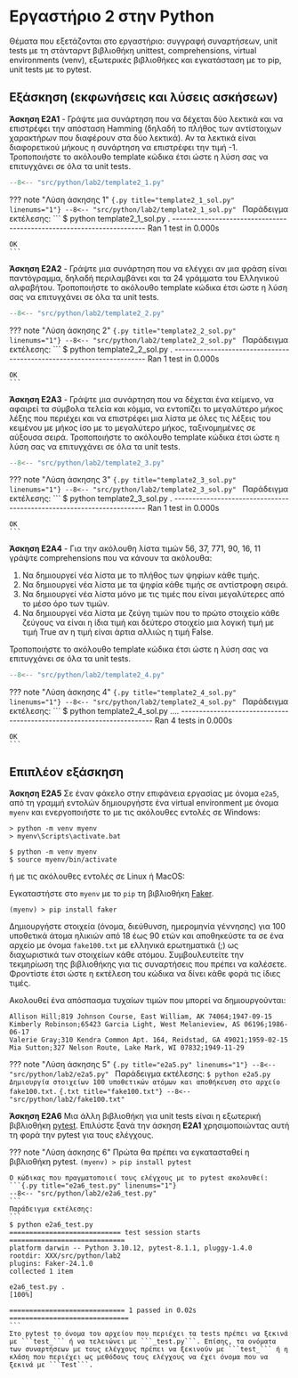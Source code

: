 # Εργαστήριο 2 στην Python

Θέματα που εξετάζονται στο εργαστήριο: συγγραφή συναρτήσεων, unit tests με τη στάνταρντ βιβλιοθήκη unittest, comprehensions, virtual environments (venv), εξωτερικές βιβλιοθήκες και εγκατάσταση με το pip, unit tests με το pytest.

## Εξάσκηση (εκφωνήσεις και λύσεις ασκήσεων)

**Άσκηση E2A1** - Γράψτε μια συνάρτηση που να δέχεται δύο λεκτικά και να επιστρέφει την απόσταση Hamming (δηλαδή το πλήθος των αντίστοιχων χαρακτήρων που διαφέρουν στα δύο λεκτικά). Αν τα λεκτικά είναι διαφορετικού μήκους η συνάρτηση να επιστρέφει την τιμή -1. Τροποποιήστε το ακόλουθο template κώδικα έτσι ώστε η λύση σας να επιτυγχάνει σε όλα τα unit tests.

```{.py title="template2_1.py" linenums="1"}
--8<-- "src/python/lab2/template2_1.py"
```

??? note "Λύση άσκησης 1"
    ```{.py title="template2_1_sol.py" linenums="1"}
    --8<-- "src/python/lab2/template2_1_sol.py"
    ```
    Παράδειγμα εκτέλεσης:
    ```
    $ python template2_1_sol.py
    .
    ----------------------------------------------------------------------
    Ran 1 test in 0.000s

    OK
    ```

**Άσκηση E2A2** - Γράψτε μια συνάρτηση που να ελέγχει αν μια φράση είναι παντόγραμμα, δηλαδή περιλαμβάνει και τα 24 γράμματα του Ελληνικού αλφαβήτου. Τροποποιήστε το ακόλουθο template κώδικα έτσι ώστε η λύση σας να επιτυγχάνει σε όλα τα unit tests.

```{.py title="template2_2.py" linenums="1"}
--8<-- "src/python/lab2/template2_2.py"
```

??? note "Λύση άσκησης 2"
    ```{.py title="template2_2_sol.py" linenums="1"}
    --8<-- "src/python/lab2/template2_2_sol.py"
    ```
    Παράδειγμα εκτέλεσης:
    ```
    $ python template2_2_sol.py
    .
    ----------------------------------------------------------------------
    Ran 1 test in 0.000s

    OK
    ```

**Άσκηση E2A3**  -  Γράψτε μια συνάρτηση που να δέχεται ένα κείμενο, να αφαιρεί τα σύμβολα τελεία και κόμμα, να εντοπίζει το μεγαλύτερο μήκος λέξης που περιέχει και να επιστρέφει μια λίστα με όλες τις λέξεις του κειμένου με μήκος ίσο με το μεγαλύτερο μήκος, ταξινομημένες σε αύξουσα σειρά. Τροποποιήστε το ακόλουθο template κώδικα έτσι ώστε η λύση σας να επιτυγχάνει σε όλα τα unit tests.

```{.py title="template2_3.py" linenums="1"}
--8<-- "src/python/lab2/template2_3.py"
```

??? note "Λύση άσκησης 3"
    ```{.py title="template2_3_sol.py" linenums="1"}
    --8<-- "src/python/lab2/template2_3_sol.py"
    ```
    Παράδειγμα εκτέλεσης:
    ```
    $ python template2_3_sol.py
    .
    ----------------------------------------------------------------------
    Ran 1 test in 0.000s

    OK
    ```


**Άσκηση E2A4** - Για την ακόλουθη λίστα τιμών 56, 37, 771, 90, 16, 11 γράψτε comprehensions που να κάνουν τα ακόλουθα:

1. Να δημιουργεί νέα λίστα με το πλήθος των ψηφίων κάθε τιμής.
2. Να δημιουργεί νέα λίστα με τα ψηφία κάθε τιμής σε αντίστροφη σειρά.
3. Να δημιουργεί νέα λίστα μόνο με τις τιμές που είναι μεγαλύτερες από το μέσο όρο των τιμών.
4. Να δημιουργεί νέα λίστα με ζεύγη τιμών που το πρώτο στοιχείο κάθε ζεύγους να είναι η ίδια τιμή και δεύτερο στοιχείο μια λογική τιμή με τιμή True αν η τιμή είναι άρτια αλλιώς η τιμή False.

Τροποποιήστε το ακόλουθο template κώδικα έτσι ώστε η λύση σας να επιτυγχάνει σε όλα τα unit tests.

```{.py title="template2_4.py" linenums="1"}
--8<-- "src/python/lab2/template2_4.py"
```

??? note "Λύση άσκησης 4"
    ```{.py title="template2_4_sol.py" linenums="1"}
    --8<-- "src/python/lab2/template2_4_sol.py"
    ```
    Παράδειγμα εκτέλεσης:
    ```
    $ python template2_4_sol.py
    ....
    ----------------------------------------------------------------------
    Ran 4 tests in 0.000s

    OK
    ```


## Επιπλέον εξάσκηση

**Άσκηση E2A5** Σε έναν φάκελο στην επιφάνεια εργασίας με όνομα ```e2a5```, από τη γραμμή εντολών δημιουργήστε ένα virtual environment με όνομα ```myenv``` και ενεργοποιήστε το με τις ακόλουθες εντολές σε Windows:

```
> python -m venv myenv
> myenv\Scripts\activate.bat
```

```
$ python -m venv myenv
$ source myenv/bin/activate
```


ή με τις ακόλουθες εντολές σε Linux ή MacOS:

Εγκαταστήστε στο ```myenv``` με το ```pip``` τη βιβλιοθήκη [Faker](https://faker.readthedocs.io/en/master/). 

```
(myenv) > pip install faker
```

Δημιουργήστε στοιχεία (όνομα, διεύθυνση, ημερομηνία γέννησης) για 100 υποθετικά άτομα ηλικιών από 18 έως 90 ετών και αποθηκεύστε τα σε ένα αρχείο με όνομα ```fake100.txt``` με ελληνικά ερωτηματικά (;) ως διαχωριστικά των στοιχείων κάθε ατόμου. Συμβουλευτείτε την τεκμηρίωση της βιβλιοθήκης για τις συναρτήσεις που πρέπει να καλέσετε. Φροντίστε έτσι ώστε η εκτέλεση του κώδικα να δίνει κάθε φορά τις ίδιες τιμές. 

Ακολουθεί ένα απόσπασμα τυχαίων τιμών που μπορεί να δημιουργούνται:

```
Allison Hill;819 Johnson Course, East William, AK 74064;1947-09-15
Kimberly Robinson;65423 Garcia Light, West Melanieview, AS 06196;1986-06-17
Valerie Gray;310 Kendra Common Apt. 164, Reidstad, GA 49021;1959-02-15
Mia Sutton;327 Nelson Route, Lake Mark, WI 07832;1949-11-29
```

??? note "Λύση άσκησης 5"
    ```{.py title="e2a5.py" linenums="1"}
    --8<-- "src/python/lab2/e2a5.py"
    ```
    Παράδειγμα εκτέλεσης:
    ```
    $ python e2a5.py
    Δημιουργία στοιχείων 100 υποθετικών ατόμων και αποθήκευση στο αρχείο fake100.txt.
    ```
    ```{.txt title="fake100.txt"}
    --8<-- "src/python/lab2/fake100.txt"
    ```


**Άσκηση E2A6** Μια άλλη βιβλιοθήκη για unit tests είναι η εξωτερική βιβλιοθήκη [pytest](https://docs.pytest.org/). Επιλύστε ξανά την άσκηση **Ε2Α1** χρησιμοποιώντας αυτή τη φορά την pytest για τους ελέγχους.

??? note "Λύση άσκησης 6"
    Πρώτα θα πρέπει να εγκατασταθεί η βιβλιοθήκη pytest.
    ```
    (myenv) > pip install pytest
    ```
    
    Ο κώδικας που πραγματοποιεί τους ελέγχους με το pytest ακολουθεί:
    ```{.py title="e2a6_test.py" linenums="1"}
    --8<-- "src/python/lab2/e2a6_test.py"
    ```
    Παράδειγμα εκτέλεσης:
    ```
    $ python e2a6_test.py
    ============================ test session starts =============================
    platform darwin -- Python 3.10.12, pytest-8.1.1, pluggy-1.4.0
    rootdir: XXX/src/python/lab2
    plugins: Faker-24.1.0
    collected 1 item

    e2a6_test.py .                                                         [100%]

    ============================= 1 passed in 0.02s ==============================
    ```
    Στο pytest το όνομα του αρχείου που περιέχει τα tests πρέπει να ξεκινά με ```test_``` ή να τελειώνει με ```_test.py```. Επίσης, τα ονόματα των συναρτήσεων με τους ελέγχους πρέπει να ξεκινούν με ```test_``` ή η κλάση που περιέχει ως μεθόδους τους ελέγχους να έχει όνομα που να ξεκινά με ```Test```. 


